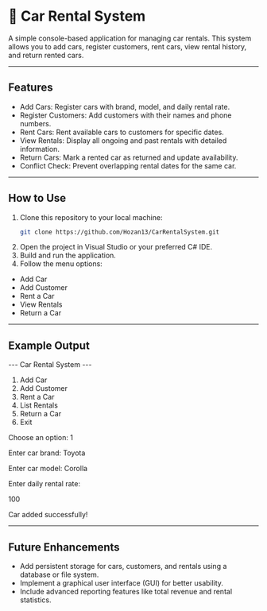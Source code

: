 # 🚗 Car Rental System
A simple console-based application for managing car rentals. This system allows you to add cars, register customers, rent cars, view rental history, and return rented cars.

---

## Features
- Add Cars: Register cars with brand, model, and daily rental rate.
- Register Customers: Add customers with their names and phone numbers.
- Rent Cars: Rent available cars to customers for specific dates.
- View Rentals: Display all ongoing and past rentals with detailed information.
- Return Cars: Mark a rented car as returned and update availability.
- Conflict Check: Prevent overlapping rental dates for the same car.

---

## How to Use
1. Clone this repository to your local machine:
   ```bash
   git clone https://github.com/Hozan13/CarRentalSystem.git

2. Open the project in Visual Studio or your preferred C# IDE.
3. Build and run the application.
4. Follow the menu options:
  - Add Car
  - Add Customer
  - Rent a Car
  - View Rentals
  - Return a Car

---

## Example Output
--- Car Rental System ---
1. Add Car
2. Add Customer
3. Rent a Car
4. List Rentals
5. Return a Car
6. Exit

Choose an option:
1

Enter car brand: Toyota

Enter car model: Corolla

Enter daily rental rate:

100

Car added successfully!

---


## Future Enhancements
- Add persistent storage for cars, customers, and rentals using a database or file system.
- Implement a graphical user interface (GUI) for better usability.
- Include advanced reporting features like total revenue and rental statistics.
